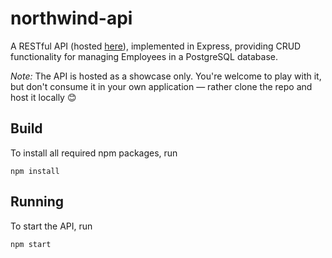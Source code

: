 # northwind-api
A RESTful API (hosted [here](https://northwind-api.onrender.com/swagger/)), implemented in Express, providing CRUD functionality for managing Employees in a PostgreSQL database.

*Note:* The API is hosted as a showcase only. You're welcome to play with it, but don't consume it in your own application — rather clone the repo and 
host it locally 😊

## Build
To install all required npm packages, run
```
npm install
```

## Running
To start the API, run
```
npm start
```
